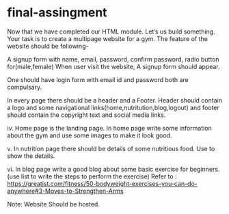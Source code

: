 # final-assingment

Now that we have completed our HTML module. Let’s us build something. Your task is to create a multipage website for a gym. The feature of the website should be following-

A signup form with name, email, password, confirm password, radio button for(male,female) When user visit the website, A signup form should appear.

One should have login form with email id and password both are compulsary.

In every page there should be a header and a Footer. Header should contain a logo and some navigational links(home,nutritution,blog,logout) and footer should contain the copyright text and social media links.

iv. Home page is the landing page. In home page write some information about the gym and use some images to make it look good.

v. In nutrition page there should be details of some nutritious food. Use to show the details.

vi. In blog page write a good blog about some basic exercise for beginners. (use list to write the steps to perform the exercise) Refer to : https://greatist.com/fitness/50-bodyweight-exercises-you-can-do-anywhere#3-Moves-to-Strengthen-Arms

Note: Website Should be hosted.
